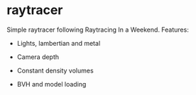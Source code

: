 # raytracer

Simple raytracer following Raytracing In a Weekend. Features:

- Lights, lambertian and metal

- Camera depth

- Constant density volumes

- BVH and model loading
